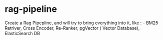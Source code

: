 # rag-pipeline
Create a Rag Pipepline, and will try to bring everything into it, like : - BM25 Retriver, Cross Encoder, Re-Ranker, pgVector ( Vector Database), ElasticSearch DB
